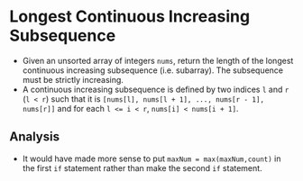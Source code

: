 # Longest Continuous Increasing Subsequence
- Given an unsorted array of integers `nums`, return the length of the longest continuous increasing subsequence (i.e. subarray). The subsequence must be strictly increasing.
- A continuous increasing subsequence is defined by two indices `l` and `r` (`l < r`) such that it is `[nums[l], nums[l + 1], ..., nums[r - 1], nums[r]]` and for each `l <= i < r`, `nums[i] < nums[i + 1]`.

## Analysis
- It would have made more sense to put `maxNum = max(maxNum,count)` in the first `if` statement rather than make the second `if` statement.
